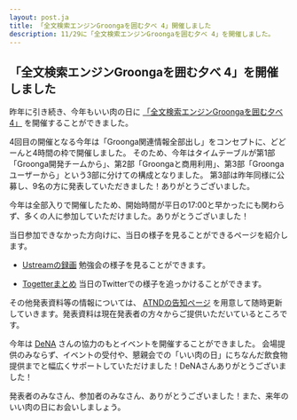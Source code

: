 ```yaml
---
layout: post.ja
title: 「全文検索エンジンGroongaを囲む夕べ 4」開催しました
description: 11/29に「全文検索エンジンGroongaを囲む夕べ 4」を開催しました。
---
```

## 「全文検索エンジンGroongaを囲む夕べ 4」を開催しました

昨年に引き続き、今年もいい肉の日に
[「全文検索エンジンGroongaを囲む夕べ4」](http://atnd.org/events/43461)
を開催することができました。

4回目の開催となる今年は「Groonga関連情報全部出し」をコンセプトに、どどーんと4時間の枠で開催しました。
そのため、今年はタイムテーブルが第1部「Groonga開発チームから」、第2部「Groongaと商用利用」、第3部「Groongaユーザーから」という3部に分けての構成となりました。
第3部は昨年同様に公募し、9名の方に発表していただきました！ありがとうございました。

今年は全部入りで開催したため、開始時間が平日の17:00と早かったにも関わらず、多くの人に参加していただけました。ありがとうございました！

当日参加できなかった方向けに、当日の様子を見ることができるページを紹介します。

-   [Ustreamの録画](http://www.ustream.tv/channel/groonga-night)
    勉強会の様子を見ることができます。

<!-- -->

-   [Togetterまとめ](http://togetter.com/li/598598)
    当日のTwitterでの様子を追っかけることができます。

その他発表資料等の情報については、
[ATNDの告知ページ](http://atnd.org/events/43461#document)
を用意して随時更新していきます。発表資料は現在発表者の方々からご提供いただいているところです。

今年は [DeNA](http://dena.com/)
さんの協力のもとイベントを開催することができました。
会場提供のみならず、イベントの受付や、懇親会での「いい肉の日」にちなんだ飲食物提供までと幅広くサポートしていただけました！DeNAさんありがとうございました！

発表者のみなさん、参加者のみなさん、ありがとうございました！また、来年のいい肉の日にお会いしましょう。
